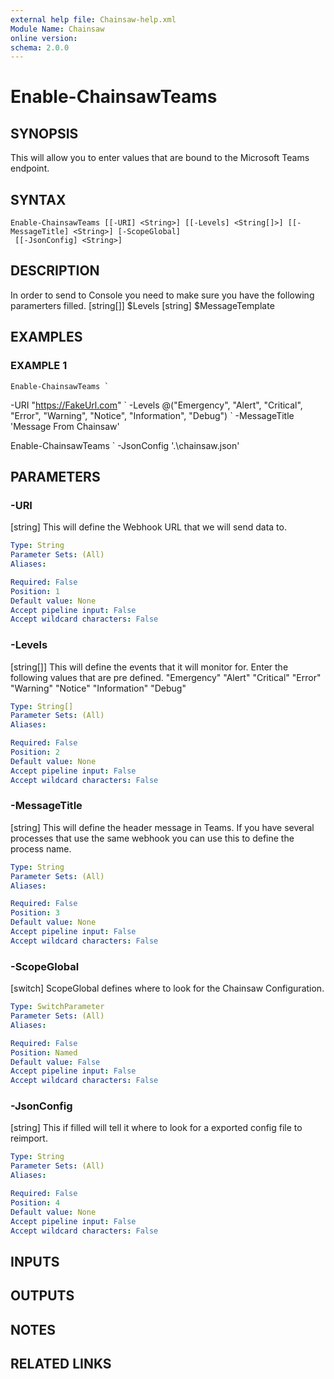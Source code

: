 ```yaml
---
external help file: Chainsaw-help.xml
Module Name: Chainsaw
online version:
schema: 2.0.0
---
```


# Enable-ChainsawTeams

## SYNOPSIS
This will allow you to enter values that are bound to the Microsoft Teams endpoint.

## SYNTAX

```
Enable-ChainsawTeams [[-URI] <String>] [[-Levels] <String[]>] [[-MessageTitle] <String>] [-ScopeGlobal]
 [[-JsonConfig] <String>]
```

## DESCRIPTION
In order to send to Console you need to make sure you have the following paramerters filled.
\[string\[\]\]  $Levels
\[string\]    $MessageTemplate

## EXAMPLES

### EXAMPLE 1
```
Enable-ChainsawTeams `
```

-URI "https://FakeUrl.com" \`
    -Levels @("Emergency", "Alert", "Critical", "Error", "Warning", "Notice", "Information", "Debug") \`
    -MessageTitle 'Message From Chainsaw'

Enable-ChainsawTeams \`
    -JsonConfig '.\chainsaw.json'

## PARAMETERS

### -URI
\[string\] This will define the Webhook URL that we will send data to.

```yaml
Type: String
Parameter Sets: (All)
Aliases:

Required: False
Position: 1
Default value: None
Accept pipeline input: False
Accept wildcard characters: False
```

### -Levels
\[string\[\]\] This will define the events that it will monitor for. 
Enter the following values that are pre defined.
    "Emergency"
    "Alert"
    "Critical"
    "Error"
    "Warning"
    "Notice"
    "Information"
    "Debug"

```yaml
Type: String[]
Parameter Sets: (All)
Aliases:

Required: False
Position: 2
Default value: None
Accept pipeline input: False
Accept wildcard characters: False
```

### -MessageTitle
\[string\] This will define the header message in Teams.
If you have several processes that use the same webhook you can use this to define the process name.

```yaml
Type: String
Parameter Sets: (All)
Aliases:

Required: False
Position: 3
Default value: None
Accept pipeline input: False
Accept wildcard characters: False
```

### -ScopeGlobal
\[switch\] ScopeGlobal defines where to look for the Chainsaw Configuration.

```yaml
Type: SwitchParameter
Parameter Sets: (All)
Aliases:

Required: False
Position: Named
Default value: False
Accept pipeline input: False
Accept wildcard characters: False
```

### -JsonConfig
\[string\] This if filled will tell it where to look for a exported config file to reimport.

```yaml
Type: String
Parameter Sets: (All)
Aliases:

Required: False
Position: 4
Default value: None
Accept pipeline input: False
Accept wildcard characters: False
```

## INPUTS

## OUTPUTS

## NOTES

## RELATED LINKS
